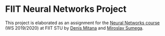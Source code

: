 # FIIT Neural Networks Project

This project is elaborated as an assignment for the [Neural Networks course](https://github.com/matus-pikuliak/neural_networks_at_fiit) (WS 2019/2020) at FIIT STU by [Denis Mitana](https://github.com/dmitana/) and [Miroslav Sumega](https://github.com/xsumegam/).
